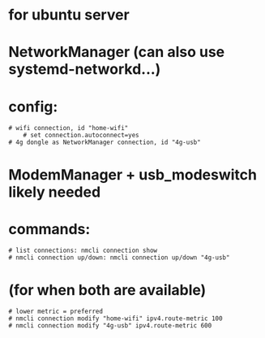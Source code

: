 # for ubuntu server
# NetworkManager (can also use systemd-networkd...)

# config:
    # wifi connection, id "home-wifi"
        # set connection.autoconnect=yes
    # 4g dongle as NetworkManager connection, id "4g-usb"
# ModemManager + usb_modeswitch likely needed

# commands:
    # list connections: nmcli connection show
    # nmcli connection up/down: nmcli connection up/down "4g-usb"

# (for when both are available)
    # lower metric = preferred
    # nmcli connection modify "home-wifi" ipv4.route-metric 100
    # nmcli connection modify "4g-usb" ipv4.route-metric 600


